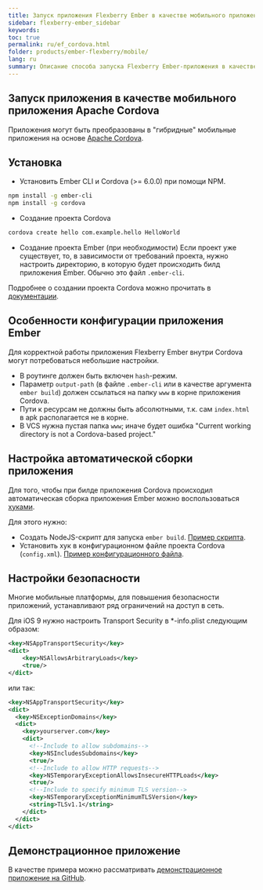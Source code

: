 ```yaml
---
title: Запуск приложения Flexberry Ember в качестве мобильного приложения Apache Cordova
sidebar: flexberry-ember_sidebar
keywords: 
toc: true
permalink: ru/ef_cordova.html
folder: products/ember-flexberry/mobile/
lang: ru
summary: Описание способа запуска Flexberry Ember-приложения в качестве мобильного приложения Apache Cordova.
---
```


## Запуск приложения в качестве мобильного приложения Apache Cordova
Приложения могут быть преобразованы в "гибридные" мобильные приложения на основе [Apache Cordova](https://cordova.apache.org/).

## Установка

* Установить Ember CLI и Cordova (>= 6.0.0) при помощи NPM.

```bash
npm install -g ember-cli
npm install -g cordova
```

* Создание проекта Cordova

```bash
cordova create hello com.example.hello HelloWorld
```

* Создание проекта Ember (при необходимости)
  Если проект уже существует, то, в зависимости от требований проекта, нужно настроить директорию, в которую будет происходить билд приложения Ember. Обычно это файл `.ember-cli`.

Подробнее о создании проекта Cordova можно прочитать в [документации](https://cordova.apache.org/docs/en/dev/guide/cli/index.html).


## Особенности конфигурации приложения Ember

Для корректной работы приложения Flexberry Ember внутри Cordova могут потребоваться небольшие настройки.

* В роутинге должен быть включен `hash`-режим.
* Параметр `output-path` (в файле `.ember-cli` или в качестве аргумента `ember build`) должен ссылаться на папку `www` в корне приложения Cordova.
* Пути к ресурсам не должны быть абсолютными, т.к. сам `index.html` в apk располагается не в корне.
* В VCS нужна пустая папка `www`; иначе будет ошибка "Current working directory is not a Cordova-based project."

## Настройка автоматической сборки приложения

Для того, чтобы при билде приложения Cordova происходил автоматическая сборка приложения Ember можно воспользоваться [хуками](https://cordova.apache.org/docs/en/dev/guide/appdev/hooks/).

Для этого нужно:

* Создать NodeJS-скрипт для запуска `ember build`. [Пример скрипта](https://github.com/Flexberry/flexberry-cordova-ember-demo/blob/master/scripts/buildEmberApp.js).
* Установить хук в конфигурационном файле проекта Cordova (`config.xml`). [Пример конфигурационного файла](https://github.com/Flexberry/flexberry-cordova-ember-demo/blob/master/config.xml). 

## Настройки безопасности

Многие мобильные платформы, для повышения безопасности приложений, устанавливают ряд ограничений на доступ в сеть.

Для iOS 9 нужно настроить Transport Security в *-info.plist следующим образом:

```xml
<key>NSAppTransportSecurity</key>
<dict>
    <key>NSAllowsArbitraryLoads</key>
    <true/>
</dict>
```

или так:

```xml
<key>NSAppTransportSecurity</key>
<dict>
  <key>NSExceptionDomains</key>
  <dict>
    <key>yourserver.com</key>
    <dict>
      <!--Include to allow subdomains-->
      <key>NSIncludesSubdomains</key>
      <true/>
      <!--Include to allow HTTP requests-->
      <key>NSTemporaryExceptionAllowsInsecureHTTPLoads</key>
      <true/>
      <!--Include to specify minimum TLS version-->
      <key>NSTemporaryExceptionMinimumTLSVersion</key>
      <string>TLSv1.1</string>
    </dict>
  </dict>
</dict>
```

## Демонстрационное приложение

В качестве примера можно рассматривать [демонстрационное приложение на GitHub](https://github.com/Flexberry/flexberry-cordova-ember-demo).
